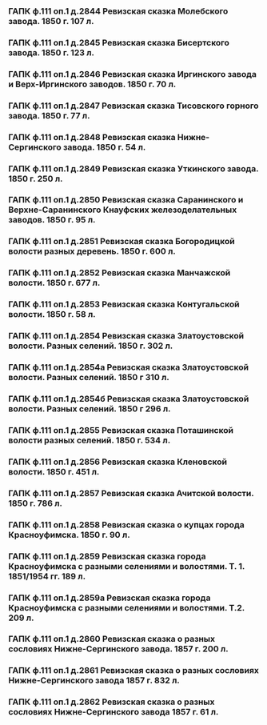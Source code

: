### ГАПК ф.111 оп.1 д.2844 Ревизская сказка Молебского завода. 1850 г. 107 л.
### ГАПК ф.111 оп.1 д.2845 Ревизская сказка Бисертского завода. 1850 г. 123 л.
### ГАПК ф.111 оп.1 д.2846 Ревизская сказка Иргинского завода и Верх-Иргинского заводов. 1850 г. 70 л.
### ГАПК ф.111 оп.1 д.2847 Ревизская сказка Тисовского горного завода. 1850 г. 77 л.
### ГАПК ф.111 оп.1 д.2848 Ревизская сказка Нижне-Сергинского завода. 1850 г. 54 л.
### ГАПК ф.111 оп.1 д.2849 Ревизская сказка Уткинского завода. 1850 г. 250 л.
### ГАПК ф.111 оп.1 д.2850 Ревизская сказка Саранинского и Верхне-Саранинского Кнауфских железоделательных заводов. 1850 г. 95 л.
### ГАПК ф.111 оп.1 д.2851 Ревизская сказка Богородицкой волости разных деревень. 1850 г. 600 л.
### ГАПК ф.111 оп.1 д.2852 Ревизская сказка Манчажской волости. 1850 г. 677 л.
### ГАПК ф.111 оп.1 д.2853 Ревизская сказка Контугальской волости. 1850 г. 58 л.
### ГАПК ф.111 оп.1 д.2854 Ревизская сказка Златоустовской волости. Разных селений. 1850 г. 302 л.
### ГАПК ф.111 оп.1 д.2854а Ревизская сказка Златоустовской волости. Разных селений. 1850 г 310 л.
### ГАПК ф.111 оп.1 д.2854б Ревизская сказка Златоустовской волости. Разных селений. 1850 г 296 л.
### ГАПК ф.111 оп.1 д.2855 Ревизская сказка Поташинской волости разных селений. 1850 г. 534 л.
### ГАПК ф.111 оп.1 д.2856 Ревизская сказка Кленовской волости. 1850 г. 451 л.
### ГАПК ф.111 оп.1 д.2857 Ревизская сказка Ачитской волости. 1850 г. 786 л.
### ГАПК ф.111 оп.1 д.2858 Ревизская сказка о купцах города Красноуфимска. 1850 г. 90 л.
### ГАПК ф.111 оп.1 д.2859 Ревизская сказка города Красноуфимска с разными селениями и волостями. Т. 1. 1851/1954 гг. 189 л.
### ГАПК ф.111 оп.1 д.2859а Ревизская сказка города Красноуфимска с разными селениями и волостями. Т.2. 209 л.
### ГАПК ф.111 оп.1 д.2860 Ревизская сказка о разных сословиях Нижне-Сергинского завода. 1857 г. 200 л.
### ГАПК ф.111 оп.1 д.2861 Ревизская сказка о разных сословиях Нижне-Сергинского завода 1857 г. 832 л.
### ГАПК ф.111 оп.1 д.2862 Ревизская сказка о разных сословиях Нижне-Сергинского завода 1857 г. 61 л.